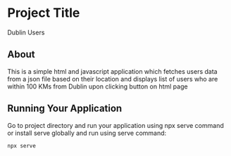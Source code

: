 # Project Title

Dublin Users

## About

This is a simple html and javascript application which fetches users data from a json file based on their location and displays list of users who are within 100 KMs from Dublin upon clicking button on html page

## Running Your Application

Go to project directory and run your application using npx serve command or install serve globally and run using serve command:

```
npx serve
```

